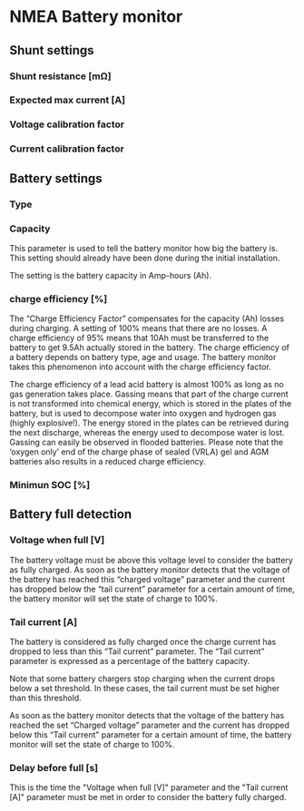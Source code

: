 ﻿# NMEA Battery monitor

## Shunt settings

### Shunt resistance [mΩ]

### Expected max current [A]

### Voltage calibration factor

### Current calibration factor

## Battery settings

### Type

### Capacity

This parameter is used to tell the battery monitor how big the battery is. This setting should already have been done during the initial installation.

The setting is the battery capacity in Amp-hours (Ah).

### charge efficiency [%]

The “Charge Efficiency Factor” compensates for the capacity (Ah) losses during charging. A setting of 100% means that there are no losses.
A charge efficiency of 95% means that 10Ah must be transferred to the battery to get 9.5Ah actually stored in the battery. The charge efficiency of a 
battery depends on battery type, age and usage. The battery monitor takes this phenomenon into account with the charge efficiency factor.

The charge efficiency of a lead acid battery is almost 100% as long as no gas generation takes place. Gassing means that part of the charge current 
is not transformed into chemical energy, which is stored in the plates of the battery, but is used to decompose water into oxygen and hydrogen 
gas (highly explosive!). The energy stored in the plates can be retrieved during the next discharge, whereas the energy used to decompose water is lost. 
Gassing can easily be observed in flooded batteries. Please note that the ‘oxygen only’ end of the charge phase of sealed (VRLA) gel 
and AGM batteries also results in a reduced charge efficiency.

### Minimun SOC [%]

## Battery full detection

### Voltage when full [V]

The battery voltage must be above this voltage level to consider the battery as fully charged. As soon as the battery monitor detects that the 
voltage of the battery has reached this “charged voltage” parameter and the current has dropped below the “tail current” parameter for a certain 
amount of time, the battery monitor will set the state of charge to 100%.

### Tail current [A]
The battery is considered as fully charged once the charge current has dropped to less than this “Tail current” parameter. 
The “Tail current” parameter is expressed as a percentage of the battery capacity.

Note that some battery chargers stop charging when the current drops below a set threshold. In these cases, the tail current must be set 
higher than this threshold.

As soon as the battery monitor detects that the voltage of the battery has reached the set “Charged voltage” parameter and the current has 
dropped below this “Tail current” parameter for a certain amount of time, the battery monitor will set the state of charge to 100%.

### Delay before full [s]

This is the time the "Voltage when full [V]" parameter and the "Tail current [A]" parameter must be met in order to consider the battery fully charged.